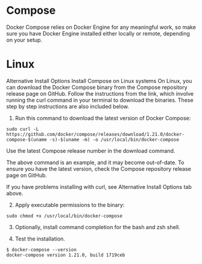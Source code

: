 # Compose
Docker Compose relies on Docker Engine for any meaningful work, so make sure you have Docker Engine installed either locally or remote, depending on your setup.

# Linux
Alternative Install Options
Install Compose on Linux systems
On Linux, you can download the Docker Compose binary from the Compose repository release page on GitHub. Follow the instructions from the link, which involve running the curl command in your terminal to download the binaries. These step by step instructions are also included below.

1. Run this command to download the latest version of Docker Compose:
```
sudo curl -L https://github.com/docker/compose/releases/download/1.21.0/docker-compose-$(uname -s)-$(uname -m) -o /usr/local/bin/docker-compose
```
Use the latest Compose release number in the download command.

The above command is an example, and it may become out-of-date. To ensure you have the latest version, check the Compose repository release page on GitHub.

If you have problems installing with curl, see Alternative Install Options tab above.

2. Apply executable permissions to the binary:
```
sudo chmod +x /usr/local/bin/docker-compose
```
3. Optionally, install command completion for the bash and zsh shell.

4. Test the installation.
```
$ docker-compose --version
docker-compose version 1.21.0, build 1719ceb
```
